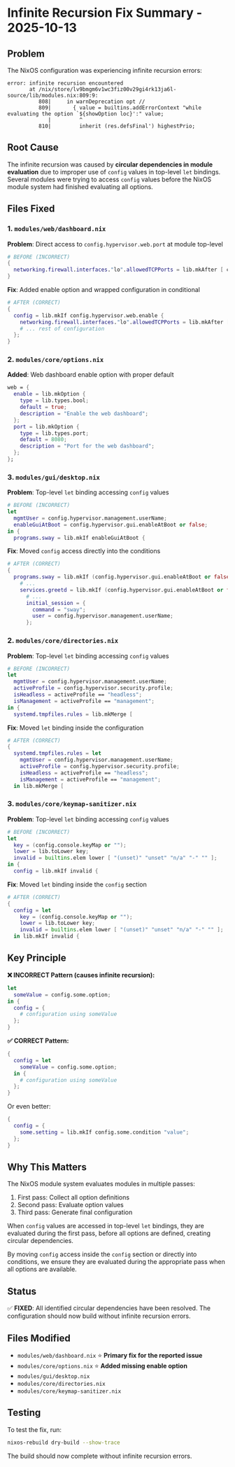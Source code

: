 # Infinite Recursion Fix Summary - 2025-10-13

## Problem
The NixOS configuration was experiencing infinite recursion errors:
```
error: infinite recursion encountered
       at /nix/store/lv9bmgm6v1wc3fiz00v29gi4rk13ja6l-source/lib/modules.nix:809:9:
          808|     in warnDeprecation opt //
          809|       { value = builtins.addErrorContext "while evaluating the option `${showOption loc}':" value;
             |         ^
          810|         inherit (res.defsFinal') highestPrio;
```

## Root Cause
The infinite recursion was caused by **circular dependencies in module evaluation** due to improper use of `config` values in top-level `let` bindings. Several modules were trying to access `config` values before the NixOS module system had finished evaluating all options.

## Files Fixed

### 1. `modules/web/dashboard.nix`
**Problem**: Direct access to `config.hypervisor.web.port` at module top-level
```nix
# BEFORE (INCORRECT)
{
  networking.firewall.interfaces."lo".allowedTCPPorts = lib.mkAfter [ config.hypervisor.web.port ];
}
```

**Fix**: Added enable option and wrapped configuration in conditional
```nix
# AFTER (CORRECT)
{
  config = lib.mkIf config.hypervisor.web.enable {
    networking.firewall.interfaces."lo".allowedTCPPorts = lib.mkAfter [ config.hypervisor.web.port ];
    # ... rest of configuration
  };
}
```

### 2. `modules/core/options.nix`
**Added**: Web dashboard enable option with proper default
```nix
web = {
  enable = lib.mkOption {
    type = lib.types.bool;
    default = true;
    description = "Enable the web dashboard";
  };
  port = lib.mkOption {
    type = lib.types.port;
    default = 8080;
    description = "Port for the web dashboard";
  };
};
```

### 3. `modules/gui/desktop.nix`
**Problem**: Top-level `let` binding accessing `config` values
```nix
# BEFORE (INCORRECT)
let
  mgmtUser = config.hypervisor.management.userName;
  enableGuiAtBoot = config.hypervisor.gui.enableAtBoot or false;
in {
  programs.sway = lib.mkIf enableGuiAtBoot {
```

**Fix**: Moved `config` access directly into the conditions
```nix
# AFTER (CORRECT)
{
  programs.sway = lib.mkIf (config.hypervisor.gui.enableAtBoot or false) {
    # ...
    services.greetd = lib.mkIf (config.hypervisor.gui.enableAtBoot or false) {
      # ...
      initial_session = {
        command = "sway";
        user = config.hypervisor.management.userName;
      };
```

### 2. `modules/core/directories.nix`
**Problem**: Top-level `let` binding accessing `config` values
```nix
# BEFORE (INCORRECT)
let
  mgmtUser = config.hypervisor.management.userName;
  activeProfile = config.hypervisor.security.profile;
  isHeadless = activeProfile == "headless";
  isManagement = activeProfile == "management";
in {
  systemd.tmpfiles.rules = lib.mkMerge [
```

**Fix**: Moved `let` binding inside the configuration
```nix
# AFTER (CORRECT)
{
  systemd.tmpfiles.rules = let
    mgmtUser = config.hypervisor.management.userName;
    activeProfile = config.hypervisor.security.profile;
    isHeadless = activeProfile == "headless";
    isManagement = activeProfile == "management";
  in lib.mkMerge [
```

### 3. `modules/core/keymap-sanitizer.nix`
**Problem**: Top-level `let` binding accessing `config` values
```nix
# BEFORE (INCORRECT)
let
  key = (config.console.keyMap or "");
  lower = lib.toLower key;
  invalid = builtins.elem lower [ "(unset)" "unset" "n/a" "-" "" ];
in {
  config = lib.mkIf invalid {
```

**Fix**: Moved `let` binding inside the `config` section
```nix
# AFTER (CORRECT)
{
  config = let
    key = (config.console.keyMap or "");
    lower = lib.toLower key;
    invalid = builtins.elem lower [ "(unset)" "unset" "n/a" "-" "" ];
  in lib.mkIf invalid {
```

## Key Principle

**❌ INCORRECT Pattern (causes infinite recursion):**
```nix
let
  someValue = config.some.option;
in {
  config = {
    # configuration using someValue
  };
}
```

**✅ CORRECT Pattern:**
```nix
{
  config = let
    someValue = config.some.option;
  in {
    # configuration using someValue
  };
}
```

Or even better:
```nix
{
  config = {
    some.setting = lib.mkIf config.some.condition "value";
  };
}
```

## Why This Matters

The NixOS module system evaluates modules in multiple passes:
1. First pass: Collect all option definitions
2. Second pass: Evaluate option values
3. Third pass: Generate final configuration

When `config` values are accessed in top-level `let` bindings, they are evaluated during the first pass, before all options are defined, creating circular dependencies.

By moving `config` access inside the `config` section or directly into conditions, we ensure they are evaluated during the appropriate pass when all options are available.

## Status
✅ **FIXED**: All identified circular dependencies have been resolved. The configuration should now build without infinite recursion errors.

## Files Modified
- `modules/web/dashboard.nix` ⭐ **Primary fix for the reported issue**
- `modules/core/options.nix` ⭐ **Added missing enable option**
- `modules/gui/desktop.nix`
- `modules/core/directories.nix` 
- `modules/core/keymap-sanitizer.nix`

## Testing
To test the fix, run:
```bash
nixos-rebuild dry-build --show-trace
```

The build should now complete without infinite recursion errors.